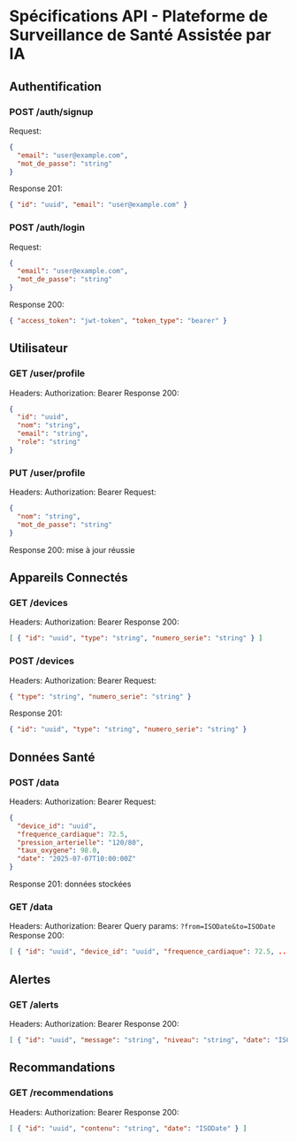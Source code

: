 # Spécifications API - Plateforme de Surveillance de Santé Assistée par IA

## Authentification
### POST /auth/signup
Request:
```json
{
  "email": "user@example.com",
  "mot_de_passe": "string"
}
```
Response 201:
```json
{ "id": "uuid", "email": "user@example.com" }
```

### POST /auth/login
Request:
```json
{
  "email": "user@example.com",
  "mot_de_passe": "string"
}
```
Response 200:
```json
{ "access_token": "jwt-token", "token_type": "bearer" }
```

## Utilisateur
### GET /user/profile
Headers: Authorization: Bearer <token>
Response 200:
```json
{
  "id": "uuid",
  "nom": "string",
  "email": "string",
  "role": "string"
}
```

### PUT /user/profile
Headers: Authorization: Bearer <token>
Request:
```json
{
  "nom": "string",
  "mot_de_passe": "string"
}
```
Response 200: mise à jour réussie

## Appareils Connectés
### GET /devices
Headers: Authorization: Bearer <token>
Response 200:
```json
[ { "id": "uuid", "type": "string", "numero_serie": "string" } ]
```

### POST /devices
Headers: Authorization: Bearer <token>
Request:
```json
{ "type": "string", "numero_serie": "string" }
```
Response 201:
```json
{ "id": "uuid", "type": "string", "numero_serie": "string" }
```

## Données Santé
### POST /data
Headers: Authorization: Bearer <token>
Request:
```json
{
  "device_id": "uuid",
  "frequence_cardiaque": 72.5,
  "pression_arterielle": "120/80",
  "taux_oxygene": 98.0,
  "date": "2025-07-07T10:00:00Z"
}
```
Response 201: données stockées

### GET /data
Headers: Authorization: Bearer <token>
Query params: `?from=ISODate&to=ISODate`
Response 200:
```json
[ { "id": "uuid", "device_id": "uuid", "frequence_cardiaque": 72.5, ... } ]
```

## Alertes
### GET /alerts
Headers: Authorization: Bearer <token>
Response 200:
```json
[ { "id": "uuid", "message": "string", "niveau": "string", "date": "ISODate" } ]
```

## Recommandations
### GET /recommendations
Headers: Authorization: Bearer <token>
Response 200:
```json
[ { "id": "uuid", "contenu": "string", "date": "ISODate" } ]
```
